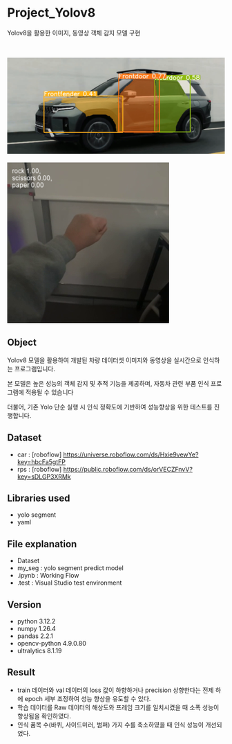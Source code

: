 # Project_Yolov8
Yolov8을 활용한 이미지, 동영상 객체 감지 모델 구현

<br /><br /> 
<img src="image/car_result.png">
<br /><br /> 
<img src="image/rps_result.png">

## Object

Yolov8 모델을 활용하여 개발된 차량 데이터셋 이미지와 동영상을 실시간으로 인식하는 프로그램입니다. 

본 모델은 높은 성능의 객체 감지 및 추적 기능을 제공하며, 자동차 관련 부품 인식 프로그램에 적용될 수 있습니다

더불어, 기존 Yolo 단순 실행 시 인식 정확도에 기반하여 성능향상을 위한 테스트를 진행합니다.

## Dataset
- car : [roboflow] https://universe.roboflow.com/ds/Hxie9vewYe?key=hbcFa5gtFP
- rps : [roboflow] https://public.roboflow.com/ds/orVECZFnvV?key=sDLGP3XRMk 

## Libraries used
- yolo segment
- yaml

## File explanation

- Dataset
- my_seg : yolo segment predict model
- .ipynb : Working Flow
- .test : Visual Studio test environment

## Version

- python 3.12.2
- numpy 1.26.4
- pandas 2.2.1
- opencv-python 4.9.0.80
- ultralytics 8.1.19

## Result

- train 데이터와 val 데이터의 loss 값이 하향하거나 precision 상향한다는 전제 하에 epoch 세부 조정하여 성능 향상을 유도할 수 있다. 
- 학습 데이터를 Raw 데이터의 해상도와 프레임 크기를 일치시켰을 때 소폭 성능이 향상됨을 확인하였다.
- 인식 품목 수(바퀴, 사이드미러, 범퍼) 가지 수를 축소하였을 때 인식 성능이 개선되었다.  
